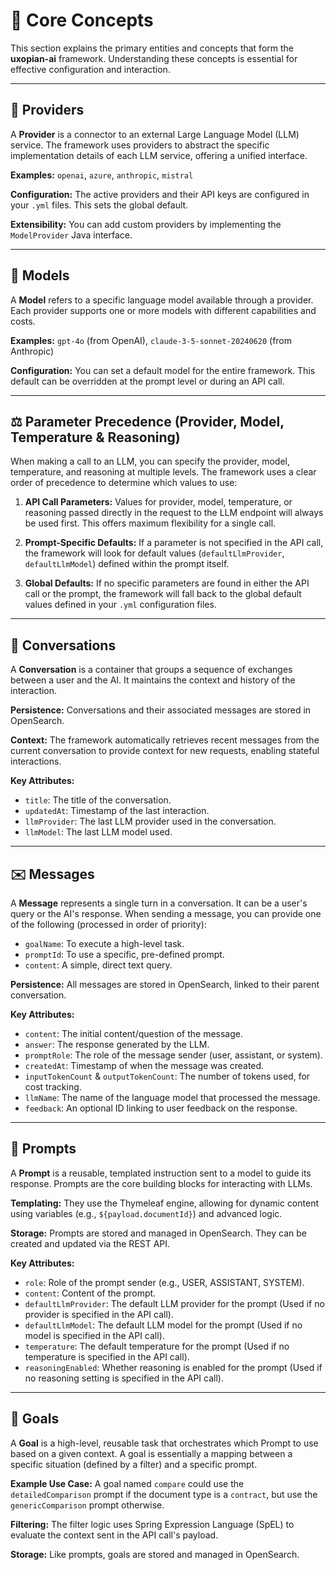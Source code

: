 # 🧠 Core Concepts

This section explains the primary entities and concepts that form the **uxopian-ai** framework. Understanding these concepts is essential for effective configuration and interaction.

---

## 🔌 Providers

A **Provider** is a connector to an external Large Language Model (LLM) service. The framework uses providers to abstract the specific implementation details of each LLM service, offering a unified interface.

**Examples:** `openai`, `azure`, `anthropic`, `mistral`

**Configuration:**
The active providers and their API keys are configured in your `.yml` files. This sets the global default.

**Extensibility:**
You can add custom providers by implementing the `ModelProvider` Java interface.

---

## 🧠 Models

A **Model** refers to a specific language model available through a provider. Each provider supports one or more models with different capabilities and costs.

**Examples:**
`gpt-4o` (from OpenAI), `claude-3-5-sonnet-20240620` (from Anthropic)

**Configuration:**
You can set a default model for the entire framework. This default can be overridden at the prompt level or during an API call.

---

## ⚖️ Parameter Precedence (Provider, Model, Temperature & Reasoning)

When making a call to an LLM, you can specify the provider, model, temperature, and reasoning at multiple levels. The framework uses a clear order of precedence to determine which values to use:

1. **API Call Parameters:**
   Values for provider, model, temperature, or reasoning passed directly in the request to the LLM endpoint will always be used first. This offers maximum flexibility for a single call.

2. **Prompt-Specific Defaults:**
   If a parameter is not specified in the API call, the framework will look for default values (`defaultLlmProvider`, `defaultLlmModel`) defined within the prompt itself.

3. **Global Defaults:**
   If no specific parameters are found in either the API call or the prompt, the framework will fall back to the global default values defined in your `.yml` configuration files.

---

## 💬 Conversations

A **Conversation** is a container that groups a sequence of exchanges between a user and the AI. It maintains the context and history of the interaction.

**Persistence:**
Conversations and their associated messages are stored in OpenSearch.

**Context:**
The framework automatically retrieves recent messages from the current conversation to provide context for new requests, enabling stateful interactions.

**Key Attributes:**

- `title`: The title of the conversation.
- `updatedAt`: Timestamp of the last interaction.
- `llmProvider`: The last LLM provider used in the conversation.
- `llmModel`: The last LLM model used.

---

## ✉️ Messages

A **Message** represents a single turn in a conversation. It can be a user's query or the AI's response. When sending a message, you can provide one of the following (processed in order of priority):

- `goalName`: To execute a high-level task.
- `promptId`: To use a specific, pre-defined prompt.
- `content`: A simple, direct text query.

**Persistence:**
All messages are stored in OpenSearch, linked to their parent conversation.

**Key Attributes:**

- `content`: The initial content/question of the message.
- `answer`: The response generated by the LLM.
- `promptRole`: The role of the message sender (user, assistant, or system).
- `createdAt`: Timestamp of when the message was created.
- `inputTokenCount` & `outputTokenCount`: The number of tokens used, for cost tracking.
- `llmName`: The name of the language model that processed the message.
- `feedback`: An optional ID linking to user feedback on the response.

---

## 📜 Prompts

A **Prompt** is a reusable, templated instruction sent to a model to guide its response. Prompts are the core building blocks for interacting with LLMs.

**Templating:**
They use the Thymeleaf engine, allowing for dynamic content using variables (e.g., `${payload.documentId}`) and advanced logic.

**Storage:**
Prompts are stored and managed in OpenSearch. They can be created and updated via the REST API.

**Key Attributes:**

- `role`: Role of the prompt sender (e.g., USER, ASSISTANT, SYSTEM).
- `content`: Content of the prompt.
- `defaultLlmProvider`: The default LLM provider for the prompt (Used if no provider is specified in the API call).
- `defaultLlmModel`: The default LLM model for the prompt (Used if no model is specified in the API call).
- `temperature`: The default temperature for the prompt (Used if no temperature is specified in the API call).
- `reasoningEnabled`: Whether reasoning is enabled for the prompt (Used if no reasoning setting is specified in the API call).

---

## 🎯 Goals

A **Goal** is a high-level, reusable task that orchestrates which Prompt to use based on a given context. A goal is essentially a mapping between a specific situation (defined by a filter) and a specific prompt.

**Example Use Case:**
A goal named `compare` could use the `detailedComparison` prompt if the document type is a `contract`, but use the `genericComparison` prompt otherwise.

**Filtering:**
The filter logic uses Spring Expression Language (SpEL) to evaluate the context sent in the API call's payload.

**Storage:**
Like prompts, goals are stored and managed in OpenSearch.
